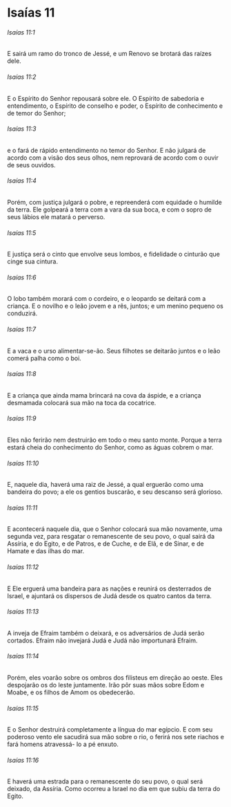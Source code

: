 # Isaías 11

###### Isaías 11:1

E sairá um ramo do tronco de Jessé, e um Renovo se brotará das raízes dele.

###### Isaías 11:2

E o Espírito do Senhor repousará sobre ele. O Espírito de sabedoria e entendimento, o Espírito de conselho e poder, o Espírito de conhecimento e de temor do Senhor;

###### Isaías 11:3

e o fará de rápido entendimento no temor do Senhor. E não julgará de acordo com a visão dos seus olhos, nem reprovará de acordo com o ouvir de seus ouvidos.

###### Isaías 11:4

Porém, com justiça julgará o pobre, e repreenderá com equidade o humilde da terra. Ele golpeará a terra com a vara da sua boca, e com o sopro de seus lábios ele matará o perverso.

###### Isaías 11:5

E justiça será o cinto que envolve seus lombos, e fidelidade o cinturão que cinge sua cintura.

###### Isaías 11:6

O lobo também morará com o cordeiro, e o leopardo se deitará com a criança. E o novilho e o leão jovem e a rês, juntos; e um menino pequeno os conduzirá.

###### Isaías 11:7

E a vaca e o urso alimentar-se-ão. Seus filhotes se deitarão juntos e o leão comerá palha como o boi.

###### Isaías 11:8

E a criança que ainda mama brincará na cova da áspide, e a criança desmamada colocará sua mão na toca da cocatrice.

###### Isaías 11:9

Eles não ferirão nem destruirão em todo o meu santo monte. Porque a terra estará cheia do conhecimento do Senhor, como as águas cobrem o mar.

###### Isaías 11:10

E, naquele dia, haverá uma raiz de Jessé, a qual erguerão como uma bandeira do povo; a ele os gentios buscarão, e seu descanso será glorioso.

###### Isaías 11:11

E acontecerá naquele dia, que o Senhor colocará sua mão novamente, uma segunda vez, para resgatar o remanescente de seu povo, o qual sairá da Assíria, e do Egito, e de Patros, e de Cuche, e de Elã, e de Sinar, e de Hamate e das ilhas do mar.

###### Isaías 11:12

E Ele erguerá uma bandeira para as nações e reunirá os desterrados de Israel, e ajuntará os dispersos de Judá desde os quatro cantos da terra.

###### Isaías 11:13

A inveja de Efraim também o deixará, e os adversários de Judá serão cortados. Efraim não invejará Judá e Judá não importunará Efraim.

###### Isaías 11:14

Porém, eles voarão sobre os ombros dos filisteus em direção ao oeste. Eles despojarão os do leste juntamente. Irão pôr suas mãos sobre Edom e Moabe, e os filhos de Amom os obedecerão.

###### Isaías 11:15

E o Senhor destruirá completamente a língua do mar egípcio. E com seu poderoso vento ele sacudirá sua mão sobre o rio, o ferirá nos sete riachos e fará homens atravessá- lo a pé enxuto.

###### Isaías 11:16

E haverá uma estrada para o remanescente do seu povo, o qual será deixado, da Assíria. Como ocorreu a Israel no dia em que subiu da terra do Egito.

